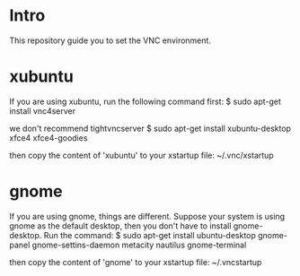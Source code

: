 # Intro
This repository guide you to set the VNC environment.

# xubuntu
If you are using xubuntu, run the following command first:
$ sudo apt-get install vnc4server

we don't recommend tightvncserver
$ sudo apt-get install xubuntu-desktop xfce4 xfce4-goodies

then copy the content of 'xubuntu' to your xstartup file: ~/.vnc/xstartup

# gnome
If you are using gnome, things are different. Suppose your system is using gnome as the default desktop, then you don't have to install gnome-desktop. Run the command:
$ sudo apt-get install ubuntu-desktop gnome-panel gnome-settins-daemon metacity nautilus gnome-terminal

then copy the content of 'gnome' to your xstartup file: ~/.vncstartup
